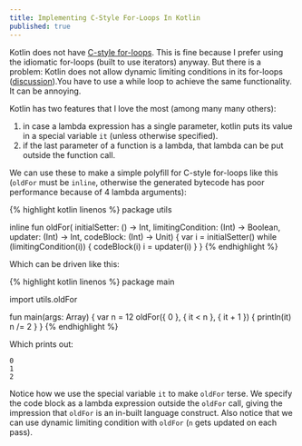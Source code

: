 ```yaml
---
title: Implementing C-Style For-Loops In Kotlin
published: true
---
```

Kotlin does not have [C-style for-loops](http://wiki.bash-hackers.org/syntax/ccmd/c_for). This is fine because I prefer using the idiomatic for-loops (built to use iterators) anyway. But there is a problem: Kotlin does not allow dynamic limiting conditions in its for-loops ([discussion](https://discuss.kotlinlang.org/t/for-loop-with-dynamic-condition/57)).You have to use a while loop to achieve the same functionality. It can be annoying.

Kotlin has two features that I love the most (among many many others):
1. in case a lambda expression has a single parameter, kotlin puts its value in a special variable `it` (unless otherwise specified).
2. if the last parameter of a function is a lambda, that lambda can be put outside the function call.

We can use these to make a simple polyfill for C-style for-loops like this (`oldFor` must be `inline`, otherwise the generated bytecode has poor performance because of 4 lambda arguments):

{% highlight kotlin linenos %}
package utils

inline fun oldFor(
    initialSetter: () -> Int,
    limitingCondition: (Int) -> Boolean,
    updater: (Int) -> Int,
    codeBlock: (Int) -> Unit) {
    var i = initialSetter()
    while (limitingCondition(i)) {
        codeBlock(i)
        i = updater(i)
    }
}
{% endhighlight %}

Which can be driven like this:

{% highlight kotlin linenos %}
package main

import utils.oldFor

fun main(args: Array<String>) {
    var n = 12
    oldFor({ 0 }, { it < n }, { it + 1 }) {
        println(it)
        n /= 2
    }
}
{% endhighlight %}

Which prints out:

```
0
1
2
```
Notice how we use the special variable `it` to make `oldFor` terse. We specify the code block as a lambda expression outside the `oldFor` call, giving the impression that `oldFor` is an in-built language construct. Also notice that we can use dynamic limiting condition with `oldFor` (`n` gets updated on each pass).
